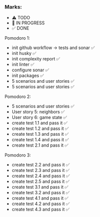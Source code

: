 ### Marks:
- ⚠ TODO
- 🚧 IN PROGRESS
- ✅ DONE

Pomodoro 1:
- init github workflow -> tests and sonar ✅
- init husky ✅
- init complexity report ✅
- init linter ✅
- configure sonar ✅
- init packages ✅
- 5 scenarios and user stories ✅
- 5 scenarios and user stories ✅

Pomodoro 2:
- 5 scenarios and user stories ✅
- User story 5: neighbors ✅
- User story 6: game state ✅
- create test 1.1 and pass it  ✅
- create test 1.2 and pass it  ✅
- create test 1.3 and pass it  ✅
- create test 1.4 and pass it  ✅
- create test 2.1 and pass it  ✅

Pomodoro 3:

- create test 2.2 and pass it  ✅
- create test 2.3 and pass it  ✅
- create test 2.4 and pass it  ✅
- create test 2.5 and pass it  ✅
- create test 3.1 and pass it  ✅
- create test 3.2 and pass it  ✅
- create test 4.1 and pass it  ✅
- create test 4.2 and pass it  ✅
- create test 4.3 and pass it  ✅